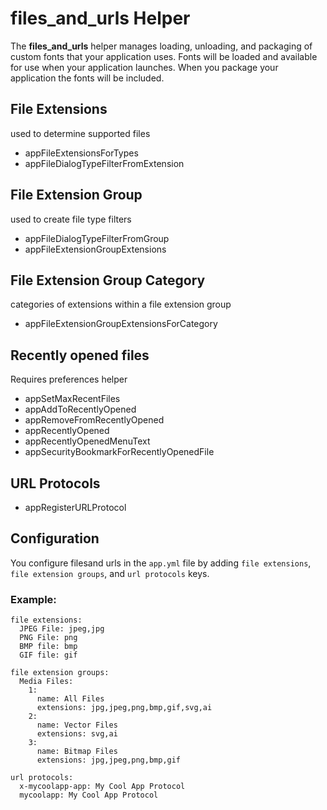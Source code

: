 # files_and_urls Helper

The **files_and_urls** helper manages loading, unloading, and packaging of custom fonts that your application uses. Fonts will be loaded and available for use when your application launches. When you package your application the fonts will be included.

## File Extensions
used to determine supported files

- appFileExtensionsForTypes
- appFileDialogTypeFilterFromExtension

## File Extension Group
used to create file type filters

- appFileDialogTypeFilterFromGroup
- appFileExtensionGroupExtensions

## File Extension Group Category
categories of extensions within a file extension group

- appFileExtensionGroupExtensionsForCategory

## Recently opened files
Requires preferences helper

- appSetMaxRecentFiles
- appAddToRecentlyOpened
- appRemoveFromRecentlyOpened
- appRecentlyOpened
- appRecentlyOpenedMenuText
- appSecurityBookmarkForRecentlyOpenedFile

## URL Protocols

- appRegisterURLProtocol

## Configuration

You configure filesand urls in the `app.yml` file by adding `file extensions`, `file extension groups`, and `url protocols` keys.


### Example:
```
file extensions:
  JPEG File: jpeg,jpg
  PNG File: png
  BMP file: bmp
  GIF file: gif

file extension groups:
  Media Files:
    1:
      name: All Files
      extensions: jpg,jpeg,png,bmp,gif,svg,ai
    2:
      name: Vector Files
      extensions: svg,ai
    3:
      name: Bitmap Files
      extensions: jpg,jpeg,png,bmp,gif

url protocols:
  x-mycoolapp-app: My Cool App Protocol
  mycoolapp: My Cool App Protocol
```
